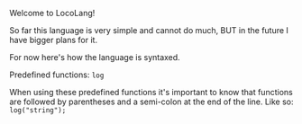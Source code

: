 Welcome to LocoLang!

So far this language is very simple and cannot do much, BUT in the future I have bigger plans for it.

For now here's how the language is syntaxed.

Predefined functions:
    `log`

When using these predefined functions it's important to know that functions are followed by parentheses and a semi-colon at the end of the line.
Like so:
    `log("string");`